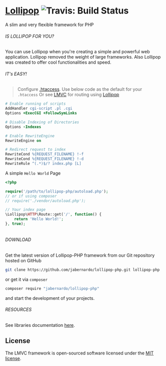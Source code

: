 # [Lollipop](http://github.com/jabernardo/lollipop-php) ![Travis: Build Status](https://travis-ci.org/jabernardo/lollipop-php.svg?branch=master "Travis: Build Status")

A slim and very flexible framework for PHP

###### IS LOLLIPOP FOR YOU?
You can use Lollipop when you're creating a simple and powerful web application. Lollipop removed the weight of large frameworks. Also Lollipop was created to offer cool functionalities and speed.

###### IT's EASY!

> Configure [.htaccess](http://www.htaccess-guide.com/).
Use below code as the default for your ```.htaccess```
Or see [LMVC](http://github.com/jabernardo/lmvc) for routing using 
[Lollipop](https://github.com/jabernardo/lollipop-php)

```apache
# Enable running of scripts
AddHandler cgi-script .pl .cgi
Options +ExecCGI +FollowSymLinks

# Disable Indexing of Directories
Options -Indexes

# Enable RewriteEngine
RewriteEngine on

# Redirect request to index
RewriteCond %{REQUEST_FILENAME} !-f
RewriteCond %{REQUEST_FILENAME} !-d
RewriteRule ^(.*)$/? index.php [L]
```

A simple `Hello World` Page

```php
<?php

require('/path/to/lollipop-php/autoload.php');
// or if using composer
// require('./vendor/autoload.php');

// Your index page
\Lollipop\HTTP\Route::get('/', function() {
    return 'Hello World!';
}, true);
           
```
###### DOWNLOAD
Get the latest version of Lollipop-PHP framework from our Git repository hosted on GitHub
```bash
git clone https://github.com/jabernardo/lollipop-php.git lollipop-php
```
or get it via ```composer```
```bash
composer require "jabernardo/lollipop-php"
```
and start the development of your projects.

###### RESOURCES

See libraries documentation [here](https://github.com/jabernardo/lollipop-php/tree/master/Documentation).

## License

The LMVC framework is open-sourced software licensed under the [MIT license](http://opensource.org/licenses/MIT).

